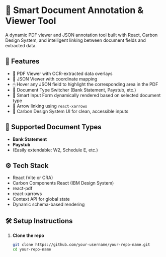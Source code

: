 # 🧠 Smart Document Annotation & Viewer Tool

A dynamic PDF viewer and JSON annotation tool built with React, Carbon Design System, and intelligent linking between document fields and extracted data. 

## 🚀 Features

- 📄 PDF Viewer with OCR-extracted data overlays
- 🧩 JSON Viewer with coordinate mapping
- 🖱 Hover any JSON field to highlight the corresponding area in the PDF
- 🔀 Document Type Switcher (Bank Statement, Paystub, etc.)
- 🧠 Smart Input Form dynamically rendered based on selected document type
- 📎 Arrow linking using `react-xarrows`
- 💅 Carbon Design System UI for clean, accessible inputs

## 📂 Supported Document Types

- **Bank Statement**
- **Paystub**
- (Easily extendable: W2, Schedule E, etc.)

## ⚙️ Tech Stack

- React (Vite or CRA)
- Carbon Components React (IBM Design System)
- react-pdf
- react-xarrows
- Context API for global state
- Dynamic schema-based rendering

## 🛠️ Setup Instructions

1. **Clone the repo**
   ```bash
   git clone https://github.com/your-username/your-repo-name.git
   cd your-repo-name
